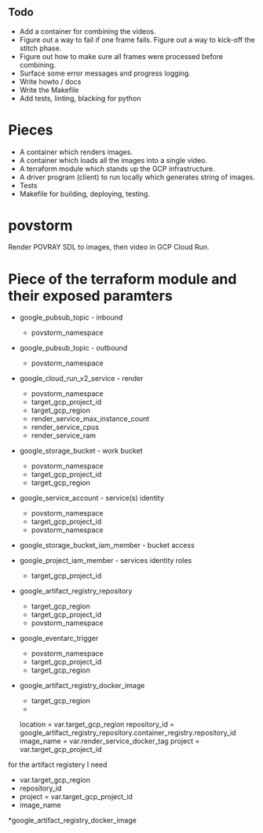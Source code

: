 
# 


## Todo

- Add a container for combining the videos.
- Figure out a way to fail if one frame fails. Figure out a way to kick-off the stitch phase.
- Figure out how to make sure all frames were processed before combining.
- Surface some error messages and progress logging.
- Write howto / docs
- Write the Makefile
- Add tests, linting, blacking for python




# Pieces

- A container which renders images.
- A container which loads all the images into a single video.
- A terraform module which stands up the GCP infrastructure.
- A driver program (client) to run locally which generates string of images.
- Tests 
- Makefile for building, deploying, testing. 






# povstorm
Render POVRAY SDL to  images, then video in GCP Cloud Run.




# Piece of the terraform module and their exposed paramters

* google_pubsub_topic - inbound
    * povstorm_namespace
* google_pubsub_topic - outbound
    * povstorm_namespace
* google_cloud_run_v2_service - render
    * povstorm_namespace
    * target_gcp_project_id
    * target_gcp_region
    * render_service_max_instance_count
    * render_service_cpus
    * render_service_ram
* google_storage_bucket - work bucket
    * povstorm_namespace
    * target_gcp_project_id
    * target_gcp_region
* google_service_account - service(s) identity
    * povstorm_namespace
    * target_gcp_project_id
    * povstorm_namespace
* google_storage_bucket_iam_member - bucket access
* google_project_iam_member - services identity roles
    * target_gcp_project_id
* google_artifact_registry_repository 
    * target_gcp_region
    * target_gcp_project_id
    * povstorm_namespace
* google_eventarc_trigger
    * povstorm_namespace
    * target_gcp_project_id
    * target_gcp_region
* google_artifact_registry_docker_image
    * target_gcp_region
    * 

  location      = var.target_gcp_region
  repository_id = google_artifact_registry_repository.container_registry.repository_id
  image_name = var.render_service_docker_tag
  project = var.target_gcp_project_id


for the artifact registery I need

* var.target_gcp_region
* repository_id
* project = var.target_gcp_project_id
* image_name 



*google_artifact_registry_docker_image